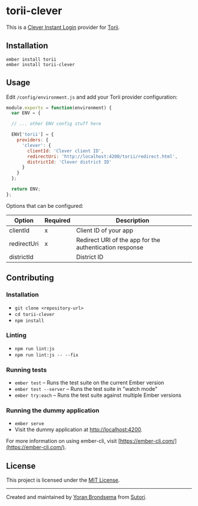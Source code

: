 torii-clever
==============================================================================

This is a [Clever Instant Login](https://dev.clever.com/docs/identity-api) provider for [Torii](https://github.com/Vestorly/torii).

Installation
------------------------------------------------------------------------------

```
ember install torii
ember install torii-clever
```


Usage
------------------------------------------------------------------------------

Edit `/config/environment.js` and add your Torii provider configuration:

```javascript
module.exports = function(environment) {
  var ENV = {

  // ... other ENV config stuff here

  ENV['torii'] = {
    providers: {
      'clever': {
        clientId: 'Clever client ID',
        redirectUri: 'http://localhost:4200/torii/redirect.html',
        districtId: 'Clever district ID'
      }
    }
  };

  return ENV;
};
```

Options that can be configured:

| Option | Required | Description |
|--------|----------|-------------|
| clientId | x | Client ID of your app |
| redirectUri | x | Redirect URI of the app for the authentication response |
| districtId | | District ID |


Contributing
------------------------------------------------------------------------------

### Installation

* `git clone <repository-url>`
* `cd torii-clever`
* `npm install`

### Linting

* `npm run lint:js`
* `npm run lint:js -- --fix`

### Running tests

* `ember test` – Runs the test suite on the current Ember version
* `ember test --server` – Runs the test suite in "watch mode"
* `ember try:each` – Runs the test suite against multiple Ember versions

### Running the dummy application

* `ember serve`
* Visit the dummy application at [http://localhost:4200](http://localhost:4200).

For more information on using ember-cli, visit [https://ember-cli.com/](https://ember-cli.com/).

License
------------------------------------------------------------------------------

This project is licensed under the [MIT License](LICENSE.md).

----

Created and maintained by [Yoran Brondsema](https://github.com/YoranBrondsema) from [Sutori](https://www.sutori.com).

